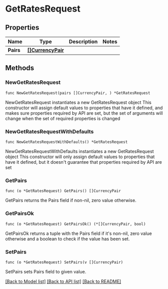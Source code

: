 # GetRatesRequest

## Properties

Name | Type | Description | Notes
------------ | ------------- | ------------- | -------------
**Pairs** | [**[]CurrencyPair**](CurrencyPair.md) |  | 

## Methods

### NewGetRatesRequest

`func NewGetRatesRequest(pairs []CurrencyPair, ) *GetRatesRequest`

NewGetRatesRequest instantiates a new GetRatesRequest object
This constructor will assign default values to properties that have it defined,
and makes sure properties required by API are set, but the set of arguments
will change when the set of required properties is changed

### NewGetRatesRequestWithDefaults

`func NewGetRatesRequestWithDefaults() *GetRatesRequest`

NewGetRatesRequestWithDefaults instantiates a new GetRatesRequest object
This constructor will only assign default values to properties that have it defined,
but it doesn't guarantee that properties required by API are set

### GetPairs

`func (o *GetRatesRequest) GetPairs() []CurrencyPair`

GetPairs returns the Pairs field if non-nil, zero value otherwise.

### GetPairsOk

`func (o *GetRatesRequest) GetPairsOk() (*[]CurrencyPair, bool)`

GetPairsOk returns a tuple with the Pairs field if it's non-nil, zero value otherwise
and a boolean to check if the value has been set.

### SetPairs

`func (o *GetRatesRequest) SetPairs(v []CurrencyPair)`

SetPairs sets Pairs field to given value.



[[Back to Model list]](../README.md#documentation-for-models) [[Back to API list]](../README.md#documentation-for-api-endpoints) [[Back to README]](../README.md)


